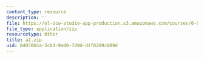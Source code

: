```yaml
---
content_type: resource
description: ''
file: https://ol-ocw-studio-app-production.s3.amazonaws.com/courses/6-837-computer-graphics-fall-2012/84030b5a3cb39ed07d9dd1f0209c809d_a2.zip
file_type: application/zip
resourcetype: Other
title: a2.zip
uid: 84030b5a-3cb3-9ed0-7d9d-d1f0209c809d
---
```

